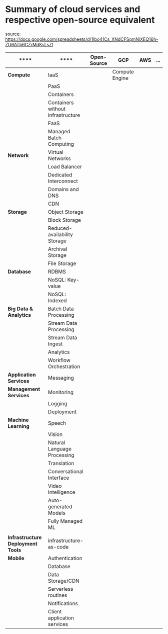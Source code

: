 # Summary of cloud services and respective open-source equivalent 


source: https://docs.google.com/spreadsheets/d/1Ibo41Cs_XNdCFSqmNiXEQ16h-ZU6ATb6CZrMdKsLsZI

|  **** | **** | **Open-Source** | **GCP** | **AWS** | **...** |
| --- | --- | --- | --- | --- | --- |
|  **Compute** | IaaS |  | Compute Engine |  |  |
|   | PaaS |  |  |  |  |
|   | Containers |  |  |  |  |
|   | Containers without infrastructure |  |  |  |  |
|   | FaaS |  |  |  |  |
|   | Managed Batch Computing |  |  |  |  |
|  **Network** | Virtual Networks |  |  |  |  |
|   | Load Balancer |  |  |  |  |
|   | Dedicated Interconnect |  |  |  |  |
|   | Domains and DNS |  |  |  |  |
|   | CDN |  |  |  |  |
|  **Storage** | Object Storage |  |  |  |  |
|   | Block Storage |  |  |  |  |
|   | Reduced-availability Storage |  |  |  |  |
|   | Archival Storage |  |  |  |  |
|   | File Storage |  |  |  |  |
|  **Database** | RDBMS |  |  |  |  |
|   | NoSQL: Key-value |  |  |  |  |
|   | NoSQL: Indexed |  |  |  |  |
|  **Big Data & Analytics** | Batch Data Processing |  |  |  |  |
|   | Stream Data Processing |  |  |  |  |
|   | Stream Data Ingest |  |  |  |  |
|   | Analytics |  |  |  |  |
|   | Workflow Orchestration |  |  |  |  |
|  **Application Services** | Messaging |  |  |  |  |
|  **Management Services** | Monitoring |  |  |  |  |
|   | Logging |  |  |  |  |
|   | Deployment |  |  |  |  |
|  **Machine Learning** | Speech |  |  |  |  |
|   | Vision |  |  |  |  |
|   | Natural Language Processing |  |  |  |  |
|   | Translation |  |  |  |  |
|   | Conversational Interface |  |  |  |  |
|   | Video Intelligence |  |  |  |  |
|   | Auto-generated Models |  |  |  |  |
|   | Fully Managed ML |  |  |  |  |
|   |  |  |  |  |  |
|  **Infrastructure Deployment Tools** | infrastructure-as-code |  |  |  |  |
|  **Mobile** | Authentication |  |  |  |  |
|   | Database |  |  |  |  |
|   | Data Storage/CDN |  |  |  |  |
|   | Serverless routines |  |  |  |  |
|   | Notifications |  |  |  |  |
|   | Client application services |  |  |  |  |